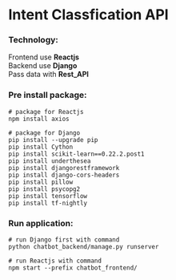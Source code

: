 # Intent Classfication API

### Technology:
Frontend use **Reactjs** <br>
Backend use **Django** <br>
Pass data with **Rest_API**

### Pre install package:

```
# package for Reactjs
npm install axios

# package for Django
pip install --upgrade pip
pip install Cython
pip install scikit-learn==0.22.2.post1
pip install underthesea
pip install djangorestframework
pip install django-cors-headers
pip install pillow
pip install psycopg2
pip install tensorflow
pip install tf-nightly
```

### Run application:

```
# run Django first with command
python chatbot_backend/manage.py runserver

# run Reactjs with command
npm start --prefix chatbot_frontend/
```
